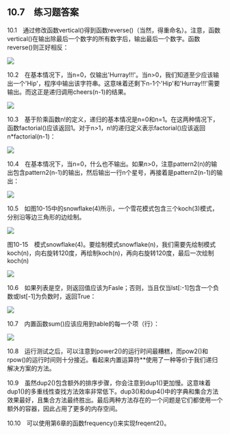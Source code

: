    

## 10.7　练习题答案

10.1　通过修改函数vertical()得到函数reverse()（当然，得重命名）。注意，函数vertical()在输出除最后一个数字的所有数字后，输出最后一个数字。函数reverse()则正好相反：

![](0-Assets/Epubook/程序员编程语言经典合集（计算机科学丛书5册套装），javapython编程语言含经典教材龙书《编译原理》%20(Bruce%20Eckel%20%20Alfred%20V.%20Aho%20%20Monica%20S.%20Lam%20etc.)%20(Z-Library)/images/image09189.jpeg)

10.2　在基本情况下，当n=0，仅输出'Hurray!!!'。当n>0，我们知道至少应该输出一个'Hip'，程序中输出该字符串。这意味着还剩下n-1个'Hip'和'Hurray!!!'需要输出。而这正是递归调用cheers(n-1)的结果。

![](0-Assets/Epubook/程序员编程语言经典合集（计算机科学丛书5册套装），javapython编程语言含经典教材龙书《编译原理》%20(Bruce%20Eckel%20%20Alfred%20V.%20Aho%20%20Monica%20S.%20Lam%20etc.)%20(Z-Library)/images/image09190.jpeg)

10.3　基于阶乘函数n!的定义，递归的基本情况是n=0和n=1。在这两种情况下，函数factorial()应该返回1。对于n>1，n!的递归定义表示factorial()应该返回n*factorial(n-1)：

![](0-Assets/Epubook/程序员编程语言经典合集（计算机科学丛书5册套装），javapython编程语言含经典教材龙书《编译原理》%20(Bruce%20Eckel%20%20Alfred%20V.%20Aho%20%20Monica%20S.%20Lam%20etc.)%20(Z-Library)/images/image09191.jpeg)

10.4　在基本情况下，当n=0，什么也不输出。如果n>0，注意pattern2(n)的输出包含pattern2(n-1)的输出，然后输出一行n个星号，再接着是pattern2(n-1)的输出：

![](0-Assets/Epubook/程序员编程语言经典合集（计算机科学丛书5册套装），javapython编程语言含经典教材龙书《编译原理》%20(Bruce%20Eckel%20%20Alfred%20V.%20Aho%20%20Monica%20S.%20Lam%20etc.)%20(Z-Library)/images/image09192.jpeg)

10.5　如图10-15中的snowflake(4)所示，一个雪花模式包含三个koch(3)模式，分别沿等边三角形的边绘制。

![](0-Assets/Epubook/程序员编程语言经典合集（计算机科学丛书5册套装），javapython编程语言含经典教材龙书《编译原理》%20(Bruce%20Eckel%20%20Alfred%20V.%20Aho%20%20Monica%20S.%20Lam%20etc.)%20(Z-Library)/images/image09193.jpeg)

图10-15　模式snowflake(4)。要绘制模式snowflake(n)，我们需要先绘制模式koch(n)，向右旋转120度，再绘制koch(n)，再向右旋转120度，最后一次绘制koch(n)

![](0-Assets/Epubook/程序员编程语言经典合集（计算机科学丛书5册套装），javapython编程语言含经典教材龙书《编译原理》%20(Bruce%20Eckel%20%20Alfred%20V.%20Aho%20%20Monica%20S.%20Lam%20etc.)%20(Z-Library)/images/image09194.jpeg)

10.6　如果列表是空，则返回值应该为Fasle；否则，当且仅当lst[:-1]包含一个负数或lst[-1]为负数时，返回True：

![](0-Assets/Epubook/程序员编程语言经典合集（计算机科学丛书5册套装），javapython编程语言含经典教材龙书《编译原理》%20(Bruce%20Eckel%20%20Alfred%20V.%20Aho%20%20Monica%20S.%20Lam%20etc.)%20(Z-Library)/images/image09195.jpeg)

10.7　内置函数sum()应该应用到table的每一个项（行）：

![](0-Assets/Epubook/程序员编程语言经典合集（计算机科学丛书5册套装），javapython编程语言含经典教材龙书《编译原理》%20(Bruce%20Eckel%20%20Alfred%20V.%20Aho%20%20Monica%20S.%20Lam%20etc.)%20(Z-Library)/images/image09196.jpeg)

10.8　运行测试之后，可以注意到power2()的运行时间最糟糕，而pow2()和rpow()的运行时间则十分接近。看起来内置运算符**使用了一种等价于我们递归解决方案的方法。

10.9　虽然dup2()包含额外的排序步骤，你会注意到dup1()更加慢。这意味着dup1()的多重线性查找方法效率非常低下。dup3()和dup4()中的字典和集合方法效果最好，且集合方法最终胜出。最后两种方法存在的一个问题是它们都使用一个额外的容器，因此占用了更多的内存空间。

10.10　可以使用第6章的函数frequency()来实现freqent2()。